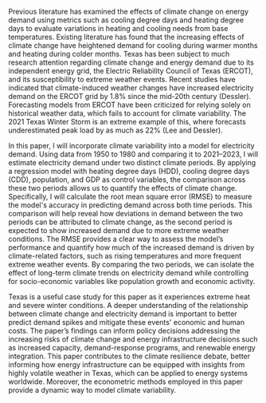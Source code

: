 Previous literature has examined the effects of climate change on energy demand using metrics such as cooling degree days and heating degree days to evaluate variations in heating and cooling needs from base temperatures. Existing literature has found that the increasing effects of climate change have heightened demand for cooling during warmer months and heating during colder months. Texas has been subject to much research attention regarding climate change and energy demand due to its independent energy grid, the Electric Reliability Council of Texas (ERCOT), and its susceptibility to extreme weather events. Recent studies have indicated that climate-induced weather changes have increased electricity demand on the ERCOT grid by 1.8% since the mid-20th century (Dessler). Forecasting models from ERCOT have been criticized for relying solely on historical weather data, which fails to account for climate variability. The 2021 Texas Winter Storm is an extreme example of this, where forecasts underestimated peak load by as much as 22% (Lee and Dessler). 

In this paper, I will incorporate climate variability into a model for electricity demand. Using data from 1950 to 1980 and comparing it to 2021–2023, I will estimate electricity demand under two distinct climate periods. By applying a regression model with heating degree days (HDD), cooling degree days (CDD), population, and GDP as control variables, the comparison across these two periods allows us to quantify the effects of climate change. Specifically, I will calculate the root mean square error (RMSE) to measure the model's accuracy in predicting demand across both time periods. This comparison will help reveal how deviations in demand between the two periods can be attributed to climate change, as the second period is expected to show increased demand due to more extreme weather conditions. The RMSE provides a clear way to assess the model’s performance and quantify how much of the increased demand is driven by climate-related factors, such as rising temperatures and more frequent extreme weather events. By comparing the two periods, we can isolate the effect of long-term climate trends on electricity demand while controlling for socio-economic variables like population growth and economic activity.

Texas is a useful case study for this paper as it experiences extreme heat and severe winter conditions. A deeper understanding of the relationship between climate change and electricity demand is important to better predict demand spikes and mitigate these events' economic and human costs. The paper’s findings can inform policy decisions addressing the increasing risks of climate change and energy infrastructure decisions such as increased capacity, demand-response programs, and renewable energy integration. This paper contributes to the climate resilience debate, better informing how energy infrastructure can be equipped with insights from highly volatile weather in Texas, which can be applied to energy systems worldwide. Moreover, the econometric methods employed in this paper provide a dynamic way to model climate variability.  

